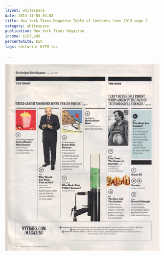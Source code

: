 ```yaml
---
layout: whitespace
date: 2014-11-05 04:02
title: New York Times Magazine Table of Contents June 2013 page 2
category: whitespace
publication: New York Times Magazine
income: $157,289
percentwhite: 65%
tags: editorial NYTM toc

---
```





           
<div class="imageContainer">
<img src="/img/editscans/NYT_contents_2.png">
            
<div class="overlayContainer">
<object type="image/svg+xml" data="/img/overlays/NYT_contents_2.svg" class="trans"></object>
</div>


</div>
            
        
        
